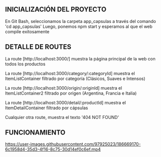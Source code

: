 ## INICIALIZACIÓN DEL PROYECTO
En Git Bash, seleccionamos la carpeta app_capsulas a través del comando 'cd app_capsulas'
Luego, ponemos npm start y esperamos al que el web compile exitosamente

## DETALLE DE ROUTES

La route [http://localhost:3000/] muestra la página principal de la web con todos los productos

La route [http://localhost:3000/category/:categoryId] muestra el ItemListContainer filtrado por categoría (Clásicos, Suaves e Intensos)

La route [http://localhost:3000/origin/:originId] muestra el ItemListContainer2 filtrado por origen (Argentina, Francia e Italia)

La route [http://localhost:3000/detail/:productId] muestra el ItemDetailContainer filtrado por cápsulas

Cualquier otra route, muestra el texto '404 NOT FOUND'

## FUNCIONAMIENTO

https://user-images.githubusercontent.com/97925023/186669170-6c1958d4-35d3-4f16-8c75-30d14ef0c6ef.mp4

